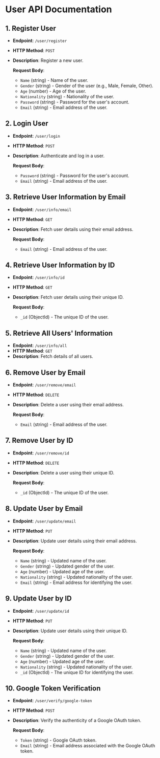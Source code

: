 # User API Documentation

## 1. Register User
- **Endpoint**: `/user/register`
- **HTTP Method**: `POST`
- **Description**: Register a new user.

  **Request Body**:
  - `Name` (string) - Name of the user.
  - `Gender` (string) - Gender of the user (e.g., Male, Female, Other).
  - `Age` (number) - Age of the user.
  - `Nationality` (string) - Nationality of the user.
  - `Password` (string) - Password for the user's account.
  - `Email` (string) - Email address of the user.

## 2. Login User
- **Endpoint**: `/user/login`
- **HTTP Method**: `POST`
- **Description**: Authenticate and log in a user.

  **Request Body**:
  - `Password` (string) - Password for the user's account.
  - `Email` (string) - Email address of the user.

## 3. Retrieve User Information by Email
- **Endpoint**: `/user/info/email`
- **HTTP Method**: `GET`
- **Description**: Fetch user details using their email address.

  **Request Body**:
  - `Email` (string) - Email address of the user.

## 4. Retrieve User Information by ID
- **Endpoint**: `/user/info/id`
- **HTTP Method**: `GET`
- **Description**: Fetch user details using their unique ID.

  **Request Body**:
  - `_id` (ObjectId) - The unique ID of the user.

## 5. Retrieve All Users' Information
- **Endpoint**: `/user/info/all`
- **HTTP Method**: `GET`
- **Description**: Fetch details of all users.

## 6. Remove User by Email
- **Endpoint**: `/user/remove/email`
- **HTTP Method**: `DELETE`
- **Description**: Delete a user using their email address.

  **Request Body**:
  - `Email` (string) - Email address of the user.

## 7. Remove User by ID
- **Endpoint**: `/user/remove/id`
- **HTTP Method**: `DELETE`
- **Description**: Delete a user using their unique ID.

  **Request Body**:
  - `_id` (ObjectId) - The unique ID of the user.

## 8. Update User by Email
- **Endpoint**: `/user/update/email`
- **HTTP Method**: `PUT`
- **Description**: Update user details using their email address.

  **Request Body**:
  - `Name` (string) - Updated name of the user.
  - `Gender` (string) - Updated gender of the user.
  - `Age` (number) - Updated age of the user.
  - `Nationality` (string) - Updated nationality of the user.
  - `Email` (string) - Email address for identifying the user.

## 9. Update User by ID
- **Endpoint**: `/user/update/id`
- **HTTP Method**: `PUT`
- **Description**: Update user details using their unique ID.

  **Request Body**:
  - `Name` (string) - Updated name of the user.
  - `Gender` (string) - Updated gender of the user.
  - `Age` (number) - Updated age of the user.
  - `Nationality` (string) - Updated nationality of the user.
  - `_id` (ObjectId) - The unique ID for identifying the user.

## 10. Google Token Verification
- **Endpoint**: `/user/verify/google-token`
- **HTTP Method**: `POST`
- **Description**: Verify the authenticity of a Google OAuth token.

  **Request Body**:
  - `Token` (string) - Google OAuth token.
  - `Email` (string) - Email address associated with the Google OAuth token.

